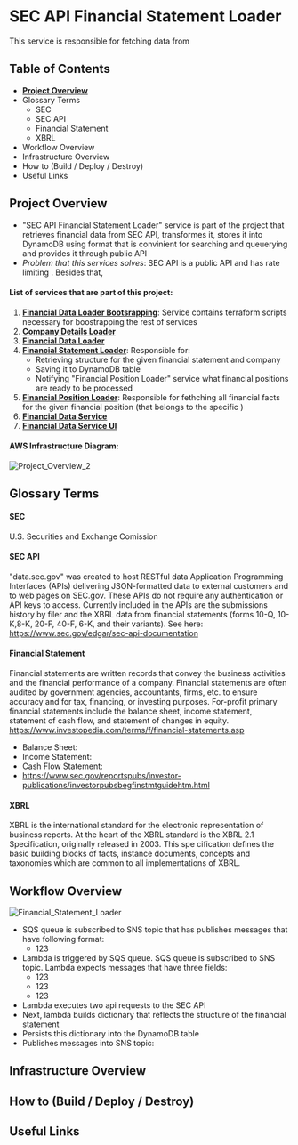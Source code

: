 # SEC API Financial Statement Loader
This service is responsible for fetching data from 

## Table of Contents
- **[Project Overview](#project-overview)**
- Glossary Terms
  - SEC
  - SEC API
  - Financial Statement
  - XBRL
- Workflow Overview
- Infrastructure Overview
- How to (Build / Deploy / Destroy)
- Useful Links

## Project Overview
- "SEC API Financial Statement Loader" service is part of the project that retrieves financial data from SEC API, transformes it, stores it into DynamoDB using format that is convinient for searching and queuerying and provides it through public API 
- *Problem that this services solves*: SEC API is a public API and has rate limiting . Besides that, 

#### List of services that are part of this project:
1. **[Financial Data Loader Bootsrapping](https://github.com/Mikhail-Vilms/sec-api-financial-data-loader-bootsrapping)**: Service contains terraform scripts necessary for boostrapping the rest of services
2. **[Company Details Loader](https://github.com/Mikhail-Vilms/sec-api-company-details-loader)**
3. **[Financial Data Loader](https://github.com/Mikhail-Vilms/sec-api-financial-data-loader)**
4. **[Financial Statement Loader](https://github.com/Mikhail-Vilms/sec-api-financial-statement-loader)**: Responsible for:
   - Retrieving structure for the given financial statement and company
   - Saving it to DynamoDB table
   - Notifying "Financial Position Loader" service what financial positions are ready to be processed
5. **[Financial Position Loader](https://github.com/Mikhail-Vilms/sec-api-financial-position-loader)**: Responsible for fethching all financial facts for the given financial position (that belongs to the specific )
6. **[Financial Data Service](https://github.com/Mikhail-Vilms/sec-api-financial-data-service)**
7. **[Financial Data Service UI](https://github.com/Mikhail-Vilms/sec-api-financial-data-service-ui)**

#### AWS Infrastructure Diagram:
![Project_Overview_2](https://user-images.githubusercontent.com/57194114/188555596-ea1ff87c-8909-4ee8-864f-d14a41127af0.jpg)

## Glossary Terms

#### SEC
U.S. Securities and Exchange Comission

#### SEC API
"data.sec.gov" was created to host RESTful data Application Programming Interfaces (APIs) delivering JSON-formatted data to external customers and to web pages on SEC.gov. These APIs do not require any authentication or API keys to access. Currently included in the APIs are the submissions history by filer and the XBRL data from financial statements (forms 10-Q, 10-K,8-K, 20-F, 40-F, 6-K, and their variants). See here: https://www.sec.gov/edgar/sec-api-documentation

#### Financial Statement
Financial statements are written records that convey the business activities and the financial performance of a company. Financial statements are often audited by government agencies, accountants, firms, etc. to ensure accuracy and for tax, financing, or investing purposes. For-profit primary financial statements include the balance sheet, income statement, statement of cash flow, and statement of changes in equity. https://www.investopedia.com/terms/f/financial-statements.asp
  - Balance Sheet:
  - Income Statement:
  - Cash Flow Statement:
  - https://www.sec.gov/reportspubs/investor-publications/investorpubsbegfinstmtguidehtm.html

#### XBRL
XBRL is the international standard for the electronic representation of business reports. At the heart of the XBRL standard is the XBRL 2.1 Specification, originally released in 2003. This spe cification defines the basic building blocks of facts, instance documents, concepts and taxonomies which are common to all implementations of XBRL.


## Workflow Overview
![Financial_Statement_Loader](https://user-images.githubusercontent.com/57194114/188558467-c8e858f7-540b-4332-a5a0-563ea86418dc.jpg)

- SQS queue is subscribed to SNS topic that has publishes messages that have following format:
  - 123 
- Lambda is triggered by SQS queue. SQS queue is subscribed to SNS topic. Lambda expects messages that have three fields:
  - 123
  - 123
  - 123
- Lambda executes two api requests to the SEC API
- Next, lambda builds dictionary that reflects the structure of the financial statement
- Persists this dictionary into the DynamoDB table
- Publishes messages into SNS topic: 


## Infrastructure Overview

## How to (Build / Deploy / Destroy)

## Useful Links
